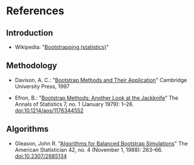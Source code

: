 # References

## Introduction

* Wikipedia:
  "[Bootstrapping (statistics)](https://en.wikipedia.org/w/index.php?title=Bootstrapping_(statistics))"


## Methodology

* Davison, A. C.: "[Bootstrap Methods and Their Application](http://statwww.epfl.ch/davison/BMA/)" Cambridge University Press, 1997

* Efron, B.: "[Bootstrap Methods: Another Look at the Jackknife](http://projecteuclid.org/euclid.aos/1176344552)" The Annals of Statistics 7, no. 1 (January 1979): 1–26. [doi:10.1214/aos/1176344552](http://dx.doi.org/10.1214/aos/1176344552)


## Algorithms

* Gleason, John R. "[Algorithms for Balanced Bootstrap Simulations](http://www.jstor.org/stable/2685134)" The American Statistician 42, no. 4 (November 1, 1988): 263–66. [doi:10.2307/2685134](http://dx.doi.org/10.2307/2685134)
